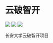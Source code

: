 # 云破智开
![](https://img.shields.io/badge/Projection-v1.0-green.svg)   ![](https://img.shields.io/badge/test-2020-orange.svg)   ![](https://img.shields.io/badge/Projection-CHD-blue.svg)

长安大学云破智开项目

